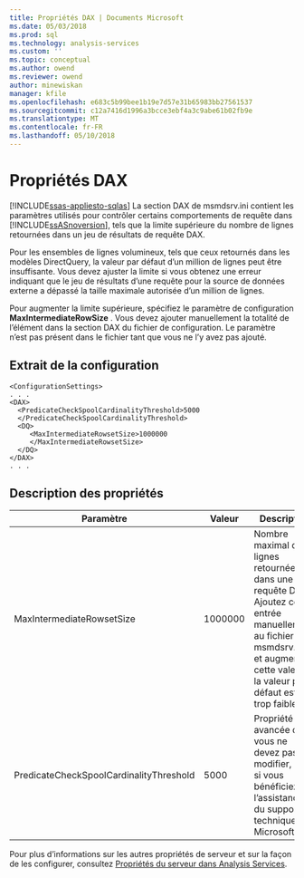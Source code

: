 ```yaml
---
title: Propriétés DAX | Documents Microsoft
ms.date: 05/03/2018
ms.prod: sql
ms.technology: analysis-services
ms.custom: ''
ms.topic: conceptual
ms.author: owend
ms.reviewer: owend
author: minewiskan
manager: kfile
ms.openlocfilehash: e683c5b99bee1b19e7d57e31b65983bb27561537
ms.sourcegitcommit: c12a7416d1996a3bcce3ebf4a3c9abe61b02fb9e
ms.translationtype: MT
ms.contentlocale: fr-FR
ms.lasthandoff: 05/10/2018
---
```

# <a name="dax-properties"></a>Propriétés DAX
[!INCLUDE[ssas-appliesto-sqlas](../../includes/ssas-appliesto-sqlas.md)]
   La section DAX de msmdsrv.ini contient les paramètres utilisés pour contrôler certains comportements de requête dans [!INCLUDE[ssASnoversion](../../includes/ssasnoversion-md.md)], tels que la limite supérieure du nombre de lignes retournées dans un jeu de résultats de requête DAX.

  Pour les ensembles de lignes volumineux, tels que ceux retournés dans les modèles DirectQuery, la valeur par défaut d’un million de lignes peut être insuffisante. Vous devez ajuster la limite si vous obtenez une erreur indiquant que le jeu de résultats d’une requête pour la source de données externe a dépassé la taille maximale autorisée d’un million de lignes.

Pour augmenter la limite supérieure, spécifiez le paramètre de configuration **MaxIntermediateRowSize** . Vous devez ajouter manuellement la totalité de l’élément dans la section DAX du fichier de configuration. Le paramètre n’est pas présent dans le fichier tant que vous ne l’y avez pas ajouté.

## <a name="configuration-snippet"></a>Extrait de la configuration

```
<ConfigurationSettings>
. . .
<DAX>
  <PredicateCheckSpoolCardinalityThreshold>5000
  </PredicateCheckSpoolCardinalityThreshold>
  <DQ>
     <MaxIntermediateRowsetSize>1000000
     </MaxIntermediateRowsetSize>
  </DQ>
</DAX>
. . .
```

## <a name="property-descriptions"></a>Description des propriétés

Paramètre |Valeur | Description
--------|-------|-----------
MaxIntermediateRowsetSize | 1000000 | Nombre maximal de lignes retournées dans une requête DAX. Ajoutez cette entrée manuellement au fichier msmdsrv.ini et augmentez cette valeur si la valeur par défaut est trop faible.
PredicateCheckSpoolCardinalityThreshold| 5000 | Propriété avancée que vous ne devez pas modifier, sauf si vous bénéficiez de l’assistance du support technique Microsoft.

Pour plus d’informations sur les autres propriétés de serveur et sur la façon de les configurer, consultez [Propriétés du serveur dans Analysis Services](../../analysis-services/server-properties/server-properties-in-analysis-services.md).
